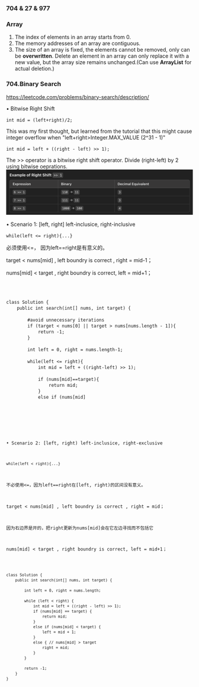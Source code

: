 ### 704 & 27 & 977


### Array
1. The index of elements in an array starts from 0.
2. The memory addresses of an array are contiguous.
3. The size of an array is fixed, the elements cannot be removed, only can be **overwritten**. Delete an element in an array can only replace it with a new value, but the array size remains unchanged.(Can use **ArrayList** for actual deletion.)

### 704.Binary Search
  https://leetcode.com/problems/binary-search/description/


  
   
• Bitwise Right Shift

    int mid = (left+right)/2;

This was my first thought, but learned from the tutorial that this might cause integer overflow when "left+right>Integer.MAX_VALUE (2^31 - 1)"

    int mid = left + ((right - left) >> 1);

The >> operator is a bitwise right shift operator. Divide (right-left) by 2 using bitwise oeprations.
![alt text](image.png)



• Scenario 1: [left, right]   left-inclusice, right-inclusive
    
    while(left <= right){...}
必须使用<=， 因为left==right是有意义的。


target    < nums[mid] , left boundry is correct , right = mid-1；

nums[mid] < target    , right boundry is correct, left  = mid+1；


<br>

<pre><code class="java">
class Solution {
    public int search(int[] nums, int target) {

        #avoid unnecessary iterations
        if (target < nums[0] || target > nums[nums.length - 1]){
            return -1;
        }

        int left = 0, right = nums.length-1;

        while(left <= right){
            int mid = left + ((right-left) >> 1);

            if (nums[mid]==target){
                return mid;
            }
            else if (nums[mid]<target){
                left = mid+1;
            }
            else{
                right = mid-1;
            }
        }
        return -1;
    }
}
</code></pre>



<br>



• Scenario 2: [left, right)   left-inclusice, right-exclusive
        

    while(left < right){...}
不必使用<=，因为left==right在[left, right)的区间没有意义。


target    < nums[mid] , left boundry is correct , right = mid；

因为右边界是开的，把right更新为nums[mid]会在它左边寻找而不包括它

nums[mid] < target    , right boundry is correct, left  = mid+1；


<pre><code class="java">
class Solution {
    public int search(int[] nums, int target) {

        int left = 0, right = nums.length;

        while (left < right) {
            int mid = left + ((right - left) >> 1);
            if (nums[mid] == target) {
                return mid;
            }
            else if (nums[mid] < target) {
                left = mid + 1;
            }
            else { // nums[mid] > target
                right = mid;
            }
        }

        return -1;
    }
}
</code></pre>

